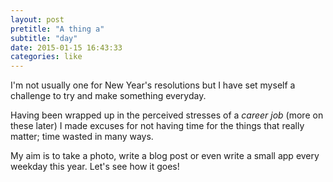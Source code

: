 ```yaml
---
layout: post
pretitle: "A thing a"
subtitle: "day"
date: 2015-01-15 16:43:33
categories: like
---
```


I'm not usually one for New Year's resolutions but I have set myself a challenge to try and make something everyday.

Having been wrapped up in the perceived stresses of a *career job* (more on these later) I made excuses for not having time for the things that really matter; time wasted in many ways.

My aim is to take a photo, write a blog post or even write a small app every weekday this year. Let's see how it goes!
